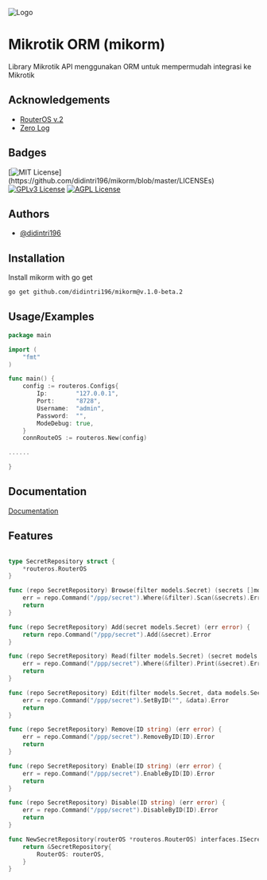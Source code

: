 
![Logo](https://raw.githubusercontent.com/didintri196/mikorm/master/logo.png)


# Mikrotik ORM (mikorm)

Library Mikrotik API menggunakan ORM untuk mempermudah integrasi ke Mikrotik

## Acknowledgements

 - [RouterOS v.2](https://gopkg.in/routeros.v2)
 - [Zero Log](https://github.com/rs/zerolog)


## Badges

[![MIT License](https://img.shields.io/apm/l/atomic-design-ui.svg?)](https://github.com/didintri196/mikorm/blob/master/LICENSEs)
[![GPLv3 License](https://img.shields.io/badge/License-GPL%20v3-yellow.svg)](https://opensource.org/licenses/)
[![AGPL License](https://img.shields.io/badge/license-AGPL-blue.svg)](http://www.gnu.org/licenses/agpl-3.0)


## Authors

- [@didintri196](https://www.github.com/didintri196)


## Installation

Install mikorm with go get

```bash
go get github.com/didintri196/mikorm@v.1.0-beta.2
```
    
## Usage/Examples

```go
package main

import (
	"fmt"
)

func main() {
	config := routeros.Configs{
		Ip:        "127.0.0.1",
		Port:      "8728",
		Username:  "admin",
		Password:  "",
		ModeDebug: true,
	}
	connRouteOS := routeros.New(config)

......

}
```


## Documentation

[Documentation](https://linktodocumentation)


## Features

```go

type SecretRepository struct {
	*routeros.RouterOS
}

func (repo SecretRepository) Browse(filter models.Secret) (secrets []models.Secret, err error) {
	err = repo.Command("/ppp/secret").Where(&filter).Scan(&secrets).Error
	return
}

func (repo SecretRepository) Add(secret models.Secret) (err error) {
	return repo.Command("/ppp/secret").Add(&secret).Error
}

func (repo SecretRepository) Read(filter models.Secret) (secret models.Secret, err error) {
	err = repo.Command("/ppp/secret").Where(&filter).Print(&secret).Error
	return
}

func (repo SecretRepository) Edit(filter models.Secret, data models.Secret) (err error) {
	err = repo.Command("/ppp/secret").SetByID("", &data).Error
	return
}

func (repo SecretRepository) Remove(ID string) (err error) {
	err = repo.Command("/ppp/secret").RemoveByID(ID).Error
	return
}

func (repo SecretRepository) Enable(ID string) (err error) {
	err = repo.Command("/ppp/secret").EnableByID(ID).Error
	return
}

func (repo SecretRepository) Disable(ID string) (err error) {
	err = repo.Command("/ppp/secret").DisableByID(ID).Error
	return
}

func NewSecretRepository(routerOS *routeros.RouterOS) interfaces.ISecretRepository {
	return &SecretRepository{
		RouterOS: routerOS,
	}
}

```
